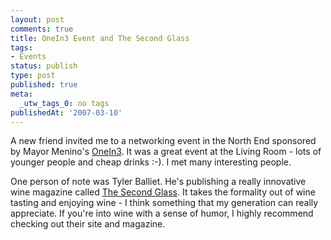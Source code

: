 ```yaml
---
layout: post
comments: true
title: OneIn3 Event and The Second Glass
tags:
- Events
status: publish
type: post
published: true
meta:
  _utw_tags_0: no tags
publishedAt: '2007-03-10'
---
```


A new friend invited me to a networking event in the North End sponsored by Mayor Menino's <a href="http://www.cityofboston.gov/bra/betterboston/flash/flashhome.htm">OneIn3</a>. It was a great event at the Living Room - lots of younger people and cheap drinks :-). I met many interesting people.

One person of note was Tyler Balliet. He's publishing a really innovative wine magazine called <a title="The Second Glass" href="http://thesecondglass.com/">The Second Glass</a>. It takes the formality out of wine tasting and enjoying wine - I think something that my generation can really appreciate. If you're into wine with a sense of humor, I highly recommend checking out their site and magazine.
